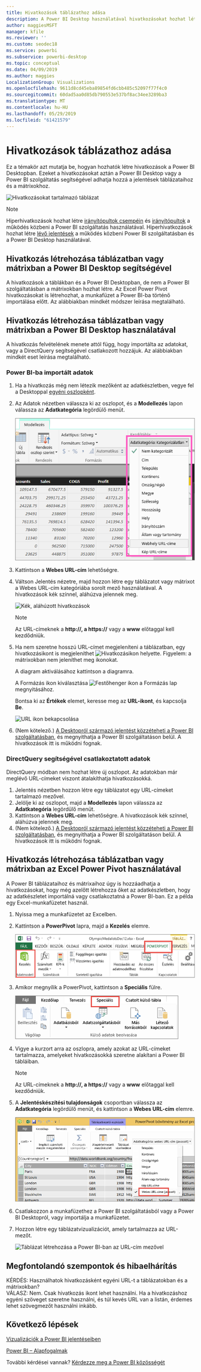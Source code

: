 ```yaml
---
title: Hivatkozások táblázathoz adása
description: A Power BI Desktop használatával hivatkozásokat hozhat létre. Majd használja a Power BI Desktop vagy a Power BI szolgáltatásban ezek a hivatkozások hozzáadása a jelentések táblázataihoz és a mátrixokhoz.
author: maggiesMSFT
manager: kfile
ms.reviewer: ''
ms.custom: seodec18
ms.service: powerbi
ms.subservice: powerbi-desktop
ms.topic: conceptual
ms.date: 04/09/2019
ms.author: maggies
LocalizationGroup: Visualizations
ms.openlocfilehash: 9611d8cd45eba89854fd6cbb485c52097f77f4c0
ms.sourcegitcommit: 60dad5aa0d85db790553e537bf8ac34ee3289ba3
ms.translationtype: MT
ms.contentlocale: hu-HU
ms.lasthandoff: 05/29/2019
ms.locfileid: "61421579"
---
```

# <a name="add-hyperlinks-to-a-table"></a>Hivatkozások táblázathoz adása
Ez a témakör azt mutatja be, hogyan hozhatók létre hivatkozások a Power BI Desktopban. Ezeket a hivatkozásokat aztán a Power BI Desktop vagy a Power BI szolgáltatás segítségével adhatja hozzá a jelentések táblázataihoz és a mátrixokhoz. 

![Hivatkozásokat tartalmazó táblázat](media/power-bi-hyperlinks-in-tables/hyperlinkedtable.png)

> [!NOTE]
> Hiperhivatkozások hozhat létre [irányítópultok csempéin](service-dashboard-edit-tile.md) és [irányítópultok](service-dashboard-add-widget.md) a működés közbeni a Power BI szolgáltatás használatával. Hiperhivatkozások hozhat létre [lévő jelentések](service-add-hyperlink-to-text-box.md) a működés közbeni Power BI szolgáltatásban és a Power BI Desktop használatával.
> 

## <a name="to-create-a-hyperlink-in-a-table-or-matrix-using-power-bi-desktop"></a>Hivatkozás létrehozása táblázatban vagy mátrixban a Power BI Desktop segítségével
A hivatkozások a táblákban és a Power BI Desktopban, de nem a Power BI szolgáltatásban a mátrixokban hozhat létre. Az Excel Power Pivot hivatkozásokat is létrehozhat, a munkafüzet a Power BI-ba történő importálása előtt. Az alábbiakban mindkét módszer leírása megtalálható.

## <a name="create-a-table-or-matrix-hyperlink-in-power-bi-desktop"></a>Hivatkozás létrehozása táblázatban vagy mátrixban a Power BI Desktop használatával
A hivatkozás felvételének menete attól függ, hogy importálta az adatokat, vagy a DirectQuery segítségével csatlakozott hozzájuk. Az alábbiakban mindkét eset leírása megtalálható.

### <a name="for-data-imported-into-power-bi"></a>Power BI-ba importált adatok
1. Ha a hivatkozás még nem létezik mezőként az adatkészletben, vegye fel a Desktoppal [egyéni oszlopként](desktop-common-query-tasks.md).
2. Az Adatok nézetben válassza ki az oszlopot, és a **Modellezés** lapon válassza az **Adatkategória** legördülő menüt.
   
    ![Adatkategóriák legördülő listája](media/power-bi-hyperlinks-in-tables/pbi_data_category.png)
3. Kattintson a **Webes URL-cím** lehetőségre.
4. Váltson Jelentés nézetre, majd hozzon létre egy táblázatot vagy mátrixot a Webes URL-cím kategóriába sorolt mező használatával. A hivatkozások kék színnel, aláhúzva jelennek meg.

    ![Kék, aláhúzott hivatkozások](media/power-bi-hyperlinks-in-tables/power-bi-table-with-hyperlinks2.png)

    > [!NOTE]
    > Az URL-címeknek a **http://, a https://** vagy a **www** előtaggal kell kezdődniük.
    >
   
1. Ha nem szeretne hosszú URL-címet megjeleníteni a táblázatban, egy hivatkozásikont is megjeleníthet  ![Hivatkozásikon](media/power-bi-hyperlinks-in-tables/power-bi-hyperlink-icon.png) helyette. Figyelem: a mátrixokban nem jeleníthet meg ikonokat.
   
    A diagram aktiválásához kattintson a diagramra.

    A Formázás ikon kiválasztása ![Festőhenger ikon](media/power-bi-hyperlinks-in-tables/power-bi-paintroller.png) a Formázás lap megnyitásához.

    Bontsa ki az **Értékek** elemet, keresse meg az **URL-ikont**, és kapcsolja **Be**.

    ![URL ikon bekapcsolása](media/power-bi-hyperlinks-in-tables/power-bi-url-icon-on.png)

1. (Nem kötelező.) [A Desktopról származó jelentést közzéteheti a Power BI szolgáltatásban](guided-learning/publishingandsharing.yml?tutorial-step=2), és megnyithatja a Power BI szolgáltatáson belül. A hivatkozások itt is működni fognak.

### <a name="for-data-connected-with-directquery"></a>DirectQuery segítségével csatlakoztatott adatok
DirectQuery módban nem hozhat létre új oszlopot.  Az adatokban már meglévő URL-címeket viszont átalakíthatja hivatkozásokká.

1. Jelentés nézetben hozzon létre egy táblázatot egy URL-címeket tartalmazó mezővel.
2. Jelölje ki az oszlopot, majd a **Modellezés** lapon válassza az **Adatkategória** legördülő menüt.
3. Kattintson a **Webes URL-cím** lehetőségre. A hivatkozások kék színnel, aláhúzva jelennek meg.
4. (Nem kötelező.) [A Desktopról származó jelentést közzéteheti a Power BI szolgáltatásban](guided-learning/publishingandsharing.yml?tutorial-step=2), és megnyithatja a Power BI szolgáltatáson belül. A hivatkozások itt is működni fognak.

## <a name="create-a-table-or-matrix-hyperlink-in-excel-power-pivot"></a>Hivatkozás létrehozása táblázatban vagy mátrixban az Excel Power Pivot használatával
A Power BI táblázataihoz és mátrixaihoz úgy is hozzáadhatja a hivatkozásokat, hogy még azelőtt létrehozza őket az adatkészletben, hogy az adatkészletet importálná vagy csatlakoztatná a Power BI-ban. Ez a példa egy Excel-munkafüzetet használ.

1. Nyissa meg a munkafüzetet az Excelben.
2. Kattintson a **PowerPivot** lapra, majd a **Kezelés** elemre.
   
   ![A PowerPivot megnyitása az Excelben](media/power-bi-hyperlinks-in-tables/createhyperlinkinpowerpivot2.png)
1. Amikor megnyílik a PowerPivot, kattintson a **Speciális** fülre.
   
   ![A PowerPivot Speciális lapja](media/power-bi-hyperlinks-in-tables/createhyperlinkinpowerpivot3.png)
4. Vigye a kurzort arra az oszlopra, amely azokat az URL-címeket tartalmazza, amelyeket hivatkozásokká szeretne alakítani a Power BI tábláiban.
   
   > [!NOTE]
   > Az URL-címeknek a **http://, a https://** vagy a **www** előtaggal kell kezdődniük.
   > 
5. A **Jelentéskészítési tulajdonságok** csoportban válassza az **Adatkategória** legördülő menüt, és kattintson a **Webes URL-cím** elemre. 
   
   ![Adatkategóriák legördülő listája az Excelben](media/power-bi-hyperlinks-in-tables/createhyperlinksnew.png)

6. Csatlakozzon a munkafüzethez a Power BI szolgáltatásból vagy a Power BI Desktopról, vagy importálja a munkafüzetet.
7. Hozzon létre egy táblázatvizualizációt, amely tartalmazza az URL-mezőt.
   
   ![Táblázat létrehozása a Power BI-ban az URL-cím mezővel](media/power-bi-hyperlinks-in-tables/hyperlinksintables.gif)

## <a name="considerations-and-troubleshooting"></a>Megfontolandó szempontok és hibaelhárítás
KÉRDÉS: Használhatok hivatkozásként egyéni URL-t a táblázatokban és a mátrixokban?    
VÁLASZ: Nem. Csak hivatkozás ikont lehet használni. Ha a hivatkozáshoz egyéni szöveget szeretne használni, és túl kevés URL van a listán, érdemes lehet szövegmezőt használni inkább.


## <a name="next-steps"></a>Következő lépések
[Vizualizációk a Power BI jelentéseiben](visuals/power-bi-report-visualizations.md)

[Power BI – Alapfogalmak](consumer/end-user-basic-concepts.md)

További kérdései vannak? [Kérdezze meg a Power BI közösségét](http://community.powerbi.com/)

